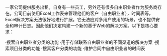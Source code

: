    一家公司提供服务出租，自身有一些员工，另外还有很多自由职业者作为服务商存在。公司目前使用Excel工作表来管理他们的客户（自由职业者），时间表等。Excel解决方案无法很好地进行扩展。它无法应对多用户使用的场景，也不提供安全和审计日志。因此他们决定构建一个新的基于Web的解决方案。以下是核心要求：

·搜索自由职业者分类的功能
·用于存储联系自由职业者的不同渠道的解决方案
·搜索项目分类的功能
·搜索客户分类的功能
·维护合同中自由职业者的时间表
